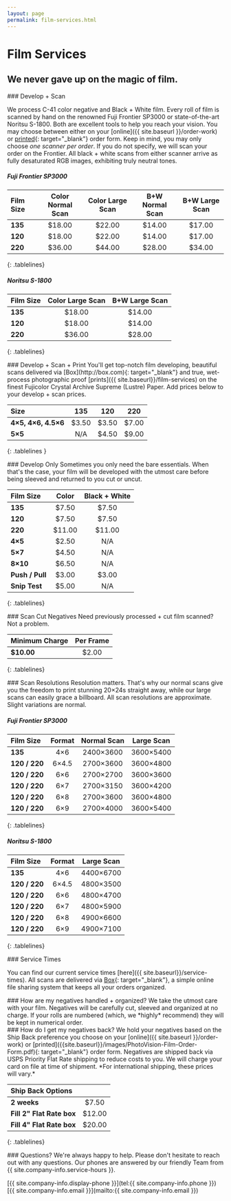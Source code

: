 ```yaml
---
layout: page
permalink: film-services.html
---
```


# Film Services

## We never gave up on the magic of film.

<div class="panel" markdown="1">
### Develop + Scan

We process C-41 color negative and Black + White film. Every roll of film is scanned by hand on the renowned Fuji Frontier SP3000 or state-of-the-art Noritsu S-1800. Both are excellent tools to help you reach your vision. You may choose between either on your [online]({{ site.baseurl }}/order-work) or [printed]({{site.baseurl}}/images/PhotoVision-Film-Order-Form.pdf){: target="_blank"} order form. Keep in mind, you may only choose *one scanner per order*. If you do not specify, we will scan your order on the Frontier. All black + white scans from either scanner arrive as fully desaturated RGB images, exhibiting truly neutral tones.

##### Fuji Frontier SP3000  

| **Film Size** | **Color Normal Scan** | **Color Large Scan** | **B+W Normal Scan** | **B+W Large Scan** |
| :---			| :---:					| :---:				 | :---: | :---: |
| **135**		| $18.00				| $22.00			  | $14.00 | $17.00 |
| **120**		| $18.00				| $22.00			  | $14.00 | $17.00 |
| **220**		| $36.00				| $44.00			  | $28.00 | $34.00 |
{: .tablelines}

##### Noritsu S-1800  

| **Film Size** | **Color Large Scan** | **B+W Large Scan** |
| :---			| :---:					| :---:				  |
| **135**		| $18.00				| $14.00			  |
| **120**		| $18.00				| $14.00			  |
| **220**		| $36.00				| $28.00			  |
{: .tablelines}
</div>
<div class="panel" markdown="1">
### Develop + Scan + Print
You'll get top-notch film developing, beautiful scans delivered via [Box](http://box.com){: target="_blank"} and true, wet-process photographic proof [prints]({{ site.baseurl}}/film-services) on the finest Fujicolor Crystal Archive Supreme (Lustre) Paper. Add prices below to your develop + scan prices.

| **Size** | **135** | **120** | **220** |
| :---			| :---:	| :---: | :---:	|
| **4×5, 4×6, 4.5×6**		| $3.50 | $3.50	| $7.00 |
| **5×5**		| N/A | $4.50	| $9.00 |
{: .tablelines }
</div>
<div class="panel" markdown="1">
### Develop Only
Sometimes you only need the bare essentials. When that's the case, your film will be developed with the utmost care before being sleeved and returned to you cut or uncut.

| **Film Size** | **Color** | **Black + White** |
| :--- | :---: | :---: |
| **135** | $7.50 | $7.50 |
| **120** | $7.50 | $7.50 |
| **220** | $11.00 | $11.00 |
| **4×5** | $2.50 | N/A |
| **5×7** | $4.50 | N/A |
| **8×10** | $6.50 | N/A |
| **Push / Pull** | $3.00 | $3.00 |
| **Snip Test** | $5.00 | N/A |
{: .tablelines}  
</div>
<div class="panel" markdown="1">
### Scan Cut Negatives
Need previously processed + cut film scanned? Not a problem.

| **Minimum Charge** | **Per Frame** |
| :--- | :---: |
| **$10.00** | $2.00 |
{: .tablelines}
</div>
<div class="panel" markdown="1">
### Scan Resolutions
Resolution matters. That's why our normal scans give you the freedom to print stunning 20×24s straight away, while our large scans can easily grace a billboard.
All scan resolutions are approximate. Slight variations are normal.

##### Fuji Frontier SP3000

| **Film Size** | **Format** | **Normal Scan** | **Large Scan** |
| :--- | :---: | :---: | :---: |
| **135** | 4×6 | 2400×3600 | 3600×5400 |
| **120 / 220** | 6×4.5 | 2700×3600 | 3600×4800 |
| **120 / 220** | 6×6 | 2700×2700 | 3600×3600 |
| **120 / 220** | 6×7 | 2700×3150 | 3600×4200 |
| **120 / 220** | 6×8 | 2700×3600 | 3600×4800 |
| **120 / 220** | 6×9 | 2700×4000 | 3600×5400 |
{: .tablelines}

##### Noritsu S-1800

| **Film Size** | **Format** | **Large Scan** |
| :--- | :---: | :---: |
| **135** | 4×6 | 4400×6700 |
| **120 / 220** | 6×4.5 | 4800×3500 |
| **120 / 220** | 6×6 | 4800×4700 |
| **120 / 220** | 6×7 | 4800×5900 |
| **120 / 220** | 6×8 | 4900×6600 |
| **120 / 220** | 6×9 | 4900×7100 |
{: .tablelines}
</div>
<div class="panel" markdown="1">
### Service Times

You can find our current service times [here]({{ site.baseurl}}/service-times). All scans are delivered via [Box](http://box.com){: target="_blank"}, a simple online file sharing system that keeps all your orders organized.
</div>
<div class="panel" markdown="1">
### How are my negatives handled + organized?
We take the utmost care with your film. Negatives will be carefully cut, sleeved and organized at no charge. If your rolls are numbered (which, we *highly* recommend) they will be kept in numerical order.
</div>
<div class="panel" markdown="1">
### How do I get my negatives back?
We hold your negatives based on the Ship Back preference you choose on your [online]({{ site.baseurl }}/order-work) or [printed]({{site.baseurl}}/images/PhotoVision-Film-Order-Form.pdf){: target="_blank"} order form. Negatives are shipped back via USPS Priority Flat Rate shipping to reduce costs to you. We will charge your card on file at time of shipment. *For international shipping, these prices will vary.*

| **Ship Back Options** |   |
| :--- | :---: |
| **2 weeks** | $7.50 |
| **Fill 2" Flat Rate box** | $12.00 |
| **Fill 4" Flat Rate box** | $20.00 |
{: .tablelines}
</div>
<div class="panel" markdown="1">
### Questions?
We're always happy to help. Please don't hesitate to reach out with any questions. Our phones are answered by our friendly Team from {{ site.company-info.service-hours }}.

[{{ site.company-info.display-phone }}](tel:{{ site.company-info.phone }})  
[{{ site.company-info.email }}](mailto:{{ site.company-info.email }})
</div>